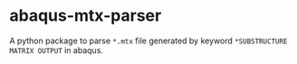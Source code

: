 # abaqus-mtx-parser
A python package to parse `*.mtx` file generated by keyword `*SUBSTRUCTURE MATRIX OUTPUT` in abaqus.
